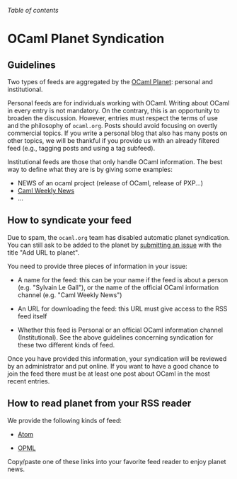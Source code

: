 <!-- ((! set title OCaml Planet Syndication !)) ((! set community !)) -->

*Table of contents*

# OCaml Planet Syndication

## Guidelines

Two types of feeds are aggregated by the [OCaml Planet](.):
personal and institutional.

Personal feeds are for individuals working with OCaml.  Writing
about OCaml in every entry is not mandatory.  On the contrary, this is
an opportunity to broaden the discussion.  However, entries must respect the
terms of use and the philosophy of `ocaml.org`. Posts should avoid focusing
on overtly commercial topics. If you write a personal blog that also has
many posts on other topics, we will be thankful if you provide us with an
already filtered feed (e.g., tagging posts and using a tag subfeed).

Institutional feeds are those that only handle OCaml information.  The best
way to define what they are is by giving some examples:

- NEWS of an ocaml project (release of OCaml, release of PXP...)
- [Caml Weekly News](http://alan.petitepomme.net/cwn/index.html)
- ...

## How to syndicate your feed

Due to spam, the `ocaml.org` team has disabled automatic planet
syndication. You can still ask to be added to the planet by
[submitting an issue](https://github.com/ocaml/ocaml.org/issues) with
the title "Add URL to planet".

You need to provide three pieces of information in your issue:

- A name for the feed: this can be your name if the feed is about a
  person (e.g. "Sylvain Le Gall"), or the name of the official OCaml
  information channel (e.g. "Caml Weekly News")

- An URL for downloading the feed: this URL must give access to the
  RSS feed itself

- Whether this feed is Personal or an official OCaml
  information channel (Institutional). See the above guidelines
  concerning syndication for these two different kinds of feed.

Once you have provided this information, your syndication will be
reviewed by an administrator and put online. If you want to have a
good chance to join the feed there must be at least one post about
OCaml in the most recent entries.

## How to read planet from your RSS reader

We provide the following kinds of feed:

- [Atom](/feed.xml)
<!-- - [FOAF](http://planet.ocaml.org/foafroll.xml) -->
- [OPML](/opml.xml)

Copy/paste one of these links into your favorite feed reader to enjoy
planet news.
